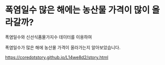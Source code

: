 폭염일수 많은 해에는 농산물 가격이 많이 올라갈까?
=====

폭염일수와 신선식품물가지수 데이터를 이용하여 

폭염일수가 많은 해에 농산물 가격이 올라가는지 알아보았습니다.

<a href='https://coredotstory.github.io/L14we8d2/story.html'>https://coredotstory.github.io/L14we8d2/story.html</a>
